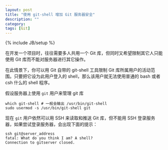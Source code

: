 ```yaml
---
layout: post
title: "使用 git-shell 增加 Git 服务器安全"
description: ""
category: 
tags: [Git]
---
```

{% include JB/setup %}

在开发一个项目时，往往需要多人共用一个 Git 库，但同时又希望限制其它人只能使用 Git 库而不能对服务器进行其它操作。

在此情景下，你可以用 Git 自带的 git-shell 工具限制 Git 库所属用户的活动范围。只要把它设为此用户登入的 shell，那么该用户就无法使用普通的 bash 或者 csh 什么的 shell 程序。

假设服务器上使用 `git` 用户来管理 git 库

    which git-shell # 一般会输出 /usr/bin/git-shell
    sudo usermod -s /usr/bin/git-shell git

现在 `git` 用户依然可以用 SSH 来读取和推送 Git 库，但不能用 SSH 登录服务器，如果尝试登录服务器，会出现下面的提示：

    ssh git@server_address
    fatal: What do you think I am? A shell?
    Connection to gitserver closed.
